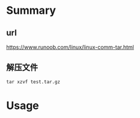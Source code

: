 # Summary

## url

https://www.runoob.com/linux/linux-comm-tar.html

##  解压文件 

```
tar xzvf test.tar.gz 
```




# Usage
